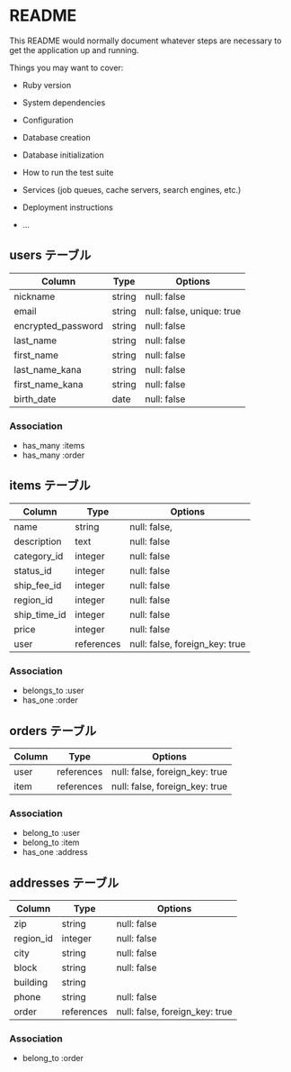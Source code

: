 # README

This README would normally document whatever steps are necessary to get the
application up and running.

Things you may want to cover:

* Ruby version

* System dependencies

* Configuration

* Database creation

* Database initialization

* How to run the test suite

* Services (job queues, cache servers, search engines, etc.)

* Deployment instructions

* ...


## users テーブル

| Column             | Type   | Options                   |
| ------------------ | ------ | ------------------------- |
| nickname           | string | null: false               |
| email              | string | null: false, unique: true |
| encrypted_password | string | null: false               |
| last_name          | string | null: false               |
| first_name         | string | null: false               |
| last_name_kana     | string | null: false               |
| first_name_kana    | string | null: false               |
| birth_date         | date   | null: false               |

### Association

- has_many :items
- has_many :order



## items テーブル

| Column       | Type       | Options                        |
| ------------ | ---------- | ------------------------------ |
| name         | string     | null: false,                   |
| description  | text       | null: false                    |
| category_id  | integer    | null: false                    |
| status_id    | integer    | null: false                    |
| ship_fee_id  | integer    | null: false                    |
| region_id    | integer    | null: false                    |
| ship_time_id | integer    | null: false                    |
| price        | integer    | null: false                    |
| user         | references | null: false, foreign_key: true |

### Association

- belongs_to :user
- has_one    :order



## orders テーブル

| Column  | Type       | Options                        |
| ------- | ---------- | ------------------------------ |
| user    | references | null: false, foreign_key: true |
| item    | references | null: false, foreign_key: true |


### Association

- belong_to :user
- belong_to :item
- has_one   :address



## addresses テーブル

| Column    | Type       | Options                        |
| --------- | ---------- | ------------------------------ |
| zip       | string     | null: false                    |
| region_id | integer    | null: false                    |
| city      | string     | null: false                    |
| block     | string     | null: false                    |
| building  | string     |                                |
| phone     | string     | null: false                    |
| order     | references | null: false, foreign_key: true |

### Association

- belong_to :order